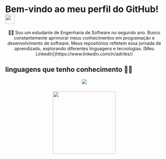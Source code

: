 # Bem-vindo ao meu perfil do GitHub! <img src="wave.gif" width="30px" height="30px" />

<p align="center"> 👩‍💻 Sou um estudante de Engenharia de Software no segundo ano. Busco constantemente aprimorar meus conhecimentos em programação e desenvolvimento de software. Meus repositórios refletem essa jornada de aprendizado, explorando diferentes linguagens e tecnologias. [Meu Linkedin](https://www.linkedin.com/in/adriles/)</p>

###

## linguagens que tenho conhecimento 🐱‍💻

<p align="center">
  <a href="https://skillicons.dev">
    <img src="https://skillicons.dev/icons?i=c,java,js" />
  </a>
</p>

###

<div align="center">
  <img height="200" src="https://i.pinimg.com/originals/4f/2a/c1/4f2ac1566b1bec845510c944bfd554d5.gif"  />
</div>

###
